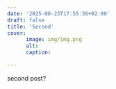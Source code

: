 ```yaml
---
date: '2025-08-23T17:55:36+02:00'
draft: false
title: 'Second'
cover: 
      image: img/img.png
      alt:
      caption: 

---
```



second post?